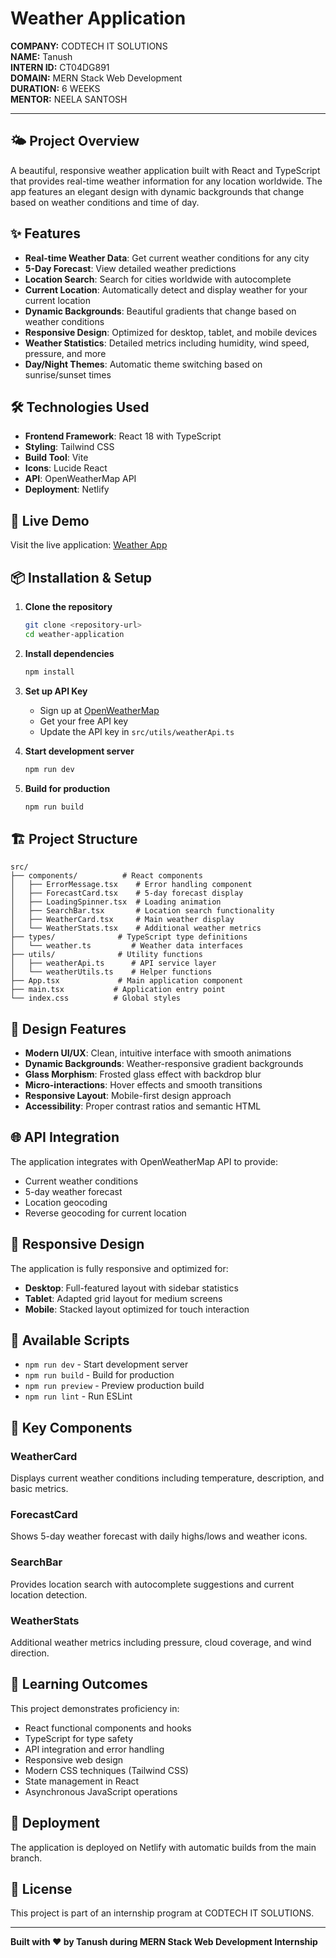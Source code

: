 # Weather Application

**COMPANY:** CODTECH IT SOLUTIONS  
**NAME:** Tanush  
**INTERN ID:** CT04DG891  
**DOMAIN:** MERN Stack Web Development  
**DURATION:** 6 WEEKS  
**MENTOR:** NEELA SANTOSH  

---

## 🌤️ Project Overview

A beautiful, responsive weather application built with React and TypeScript that provides real-time weather information for any location worldwide. The app features an elegant design with dynamic backgrounds that change based on weather conditions and time of day.

## ✨ Features

- **Real-time Weather Data**: Get current weather conditions for any city
- **5-Day Forecast**: View detailed weather predictions
- **Location Search**: Search for cities worldwide with autocomplete
- **Current Location**: Automatically detect and display weather for your current location
- **Dynamic Backgrounds**: Beautiful gradients that change based on weather conditions
- **Responsive Design**: Optimized for desktop, tablet, and mobile devices
- **Weather Statistics**: Detailed metrics including humidity, wind speed, pressure, and more
- **Day/Night Themes**: Automatic theme switching based on sunrise/sunset times

## 🛠️ Technologies Used

- **Frontend Framework**: React 18 with TypeScript
- **Styling**: Tailwind CSS
- **Build Tool**: Vite
- **Icons**: Lucide React
- **API**: OpenWeatherMap API
- **Deployment**: Netlify

## 🚀 Live Demo

Visit the live application: [Weather App](https://celadon-pie-59ea97.netlify.app)

## 📦 Installation & Setup

1. **Clone the repository**
   ```bash
   git clone <repository-url>
   cd weather-application
   ```

2. **Install dependencies**
   ```bash
   npm install
   ```

3. **Set up API Key**
   - Sign up at [OpenWeatherMap](https://openweathermap.org/api)
   - Get your free API key
   - Update the API key in `src/utils/weatherApi.ts`

4. **Start development server**
   ```bash
   npm run dev
   ```

5. **Build for production**
   ```bash
   npm run build
   ```

## 🏗️ Project Structure

```
src/
├── components/          # React components
│   ├── ErrorMessage.tsx    # Error handling component
│   ├── ForecastCard.tsx    # 5-day forecast display
│   ├── LoadingSpinner.tsx  # Loading animation
│   ├── SearchBar.tsx       # Location search functionality
│   ├── WeatherCard.tsx     # Main weather display
│   └── WeatherStats.tsx    # Additional weather metrics
├── types/              # TypeScript type definitions
│   └── weather.ts         # Weather data interfaces
├── utils/              # Utility functions
│   ├── weatherApi.ts      # API service layer
│   └── weatherUtils.ts    # Helper functions
├── App.tsx             # Main application component
├── main.tsx           # Application entry point
└── index.css          # Global styles
```

## 🎨 Design Features

- **Modern UI/UX**: Clean, intuitive interface with smooth animations
- **Dynamic Backgrounds**: Weather-responsive gradient backgrounds
- **Glass Morphism**: Frosted glass effect with backdrop blur
- **Micro-interactions**: Hover effects and smooth transitions
- **Responsive Layout**: Mobile-first design approach
- **Accessibility**: Proper contrast ratios and semantic HTML

## 🌐 API Integration

The application integrates with OpenWeatherMap API to provide:
- Current weather conditions
- 5-day weather forecast
- Location geocoding
- Reverse geocoding for current location

## 📱 Responsive Design

The application is fully responsive and optimized for:
- **Desktop**: Full-featured layout with sidebar statistics
- **Tablet**: Adapted grid layout for medium screens
- **Mobile**: Stacked layout optimized for touch interaction

## 🔧 Available Scripts

- `npm run dev` - Start development server
- `npm run build` - Build for production
- `npm run preview` - Preview production build
- `npm run lint` - Run ESLint

## 🌟 Key Components

### WeatherCard
Displays current weather conditions including temperature, description, and basic metrics.

### ForecastCard
Shows 5-day weather forecast with daily highs/lows and weather icons.

### SearchBar
Provides location search with autocomplete suggestions and current location detection.

### WeatherStats
Additional weather metrics including pressure, cloud coverage, and wind direction.

## 🎯 Learning Outcomes

This project demonstrates proficiency in:
- React functional components and hooks
- TypeScript for type safety
- API integration and error handling
- Responsive web design
- Modern CSS techniques (Tailwind CSS)
- State management in React
- Asynchronous JavaScript operations

## 🚀 Deployment

The application is deployed on Netlify with automatic builds from the main branch.

## 📄 License

This project is part of an internship program at CODTECH IT SOLUTIONS.

---

**Built with ❤️ by Tanush during MERN Stack Web Development Internship**